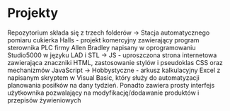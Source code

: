 # Projekty
Repozytorium składa się z trzech folderów 
-> Stacja automatycznego pomiaru cukierka Halls - projekt komercyjny zawierający program sterownika PLC firmy Allen Bradley napisany w oprogramowaniu Studio5000 w języku LAD i STL
-> JS - uproszczona strona internetowa zawierająca znaczniki HTML, zastosowanie stylów i pseudoklas CSS oraz mechanizmów JavaScript
-> Hobbystyczne - arkusz kalkulacyjny Excel z napisanym skryptem w Visual Basic, który służy do automatyzacji planowania posiłków na dany tydzień. Ponadto zawiera prosty interfejs użytkownika pozwalający na modyfikację/dodawanie produktów i przepisów żywieniowych 
